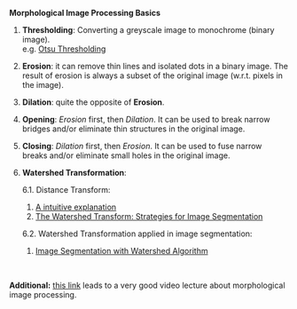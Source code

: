 **Morphological Image Processing Basics**

1. **Thresholding**: Converting a greyscale image to monochrome (binary image).  
   e.g. [Otsu Thresholding](http://www.labbookpages.co.uk/software/imgProc/otsuThreshold.html)

2. **Erosion**: it can remove thin lines and isolated dots in a binary image. The result of erosion is always a subset of the original image (w.r.t. pixels in the image).

3. **Dilation**: quite the opposite of **Erosion**.

4. **Opening**: *Erosion* first, then *Dilation*. It can be used to break narrow bridges and/or eliminate thin structures in the original image.

5. **Closing**: *Dilation* first, then *Erosion*. It can be used to fuse narrow breaks and/or eliminate small holes in the original image.

6. **Watershed Transformation**:

    6.1. Distance Transform:  
      1. [A intuitive explanation](https://homepages.inf.ed.ac.uk/rbf/HIPR2/distance.htm)
      2. [The Watershed Transform: Strategies for Image Segmentation](https://ww2.mathworks.cn/company/newsletters/articles/the-watershed-transform-strategies-for-image-segmentation.html)

    6.2. Watershed Transformation applied in image segmentation:  

      1. [Image Segmentation with Watershed Algorithm](https://opencv-python-tutroals.readthedocs.io/en/latest/py_tutorials/py_imgproc/py_watershed/py_watershed.html)

<br />

**Additional:** [this link](https://www.youtube.com/watch?v=IcBzsP-fvPo) leads to a very good video lecture about morphological image processing.
